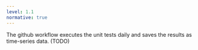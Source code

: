 ```yaml
---
level: 1.1
normative: true
---
```


The github workflow executes the unit tests daily and saves the results as time-series data. (TODO)